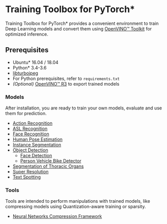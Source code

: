 # Training Toolbox for PyTorch*

Training Toolbox for PyTorch\* provides a convenient environment to train
Deep Learning models and convert them using [OpenVINO™
Toolkit](https://software.intel.com/en-us/openvino-toolkit) for optimized
inference.

## Prerequisites

- Ubuntu\* 16.04 / 18.04
- Python\* 3.4-3.6
- [libturbojpeg](https://github.com/ajkxyz/jpeg4py)
- For Python prerequisites, refer to `requirements.txt`
- *(Optional)* [OpenVINO™ R3](https://software.intel.com/en-us/openvino-toolkit)
  to export trained models


### Models

After installation, you are ready to train your own models, evaluate and use
them for prediction.

* [Action Recognition](action_recognition)
* [ASL Recognition](asl_recognition)
* [Face Recognition](face_recognition)
* [Human Pose Estimation](human_pose_estimation)
* [Instance Segmentation](instance_segmentation)
* [Object Detection](object_detection)
  - [Face Detection](object_detection/face_detection.md)
  - [Person Vehicle Bike Detector](object_detection/person_vehicle_bike_detection.md)
* [Segmentation of Thoracic Organs](segthor)
* [Super Resolution](super_resolution)
* [Text Spotting](text_spotting)


### Tools

Tools are intended to perform manipulations with trained models, like compressing models using Quantization-aware training or sparsity.

* [Neural Networks Compression Framework](nncf)
